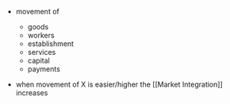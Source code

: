 - movement of 
	- goods
	- workers
	- establishment
	- services
	- capital
	- payments

- when movement of X is easier/higher the [[Market Integration]] increases
